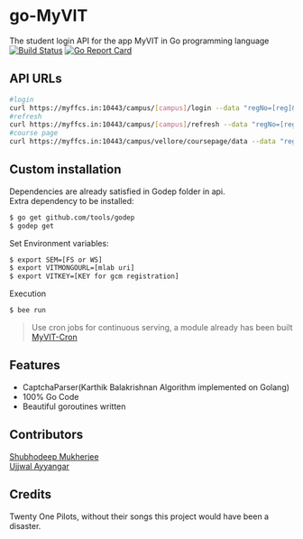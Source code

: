 # go-MyVIT
The student login API for the app MyVIT in Go programming language<br />
[![Build Status](https://travis-ci.org/shubhodeep9/go-MyVIT.svg?branch=master)](https://travis-ci.org/shubhodeep9/go-MyVIT)
[![Go Report Card](https://goreportcard.com/badge/github.com/shubhodeep9/go-MyVIT)](https://goreportcard.com/report/github.com/shubhodeep9/go-MyVIT)

## API URLs
```sh
#login
curl https://myffcs.in:10443/campus/[campus]/login --data "regNo=[reg]&psswd=[psswd]"
#refresh
curl https://myffcs.in:10443/campus/[campus]/refresh --data "regNo=[reg]&psswd=[psswd]"
#course page
curl https://myffcs.in:10443/campus/vellore/coursepage/data --data "regNo=[reg]&psswd=[psswd]&crs=[crscode]&slt=[slots]&fac=[facid]"
```
## Custom installation
Dependencies are already satisfied in Godep folder in api.<br />
Extra dependency to be installed: <br />
```sh
$ go get github.com/tools/godep
$ godep get
```
Set Environment variables: <br />
```sh
$ export SEM=[FS or WS]
$ export VITMONGOURL=[mlab uri]
$ export VITKEY=[KEY for gcm registration]
```
Execution<br />
```sh
$ bee run
```
> Use cron jobs for continuous serving, a module already has been built [MyVIT-Cron](https://github.com/shubhodeep9/MyVIT-Cron)

## Features
<ul>
<li>CaptchaParser(Karthik Balakrishnan Algorithm implemented on Golang)</li>
<li>100% Go Code</li>
<li>Beautiful goroutines written</li>
</ul>

## Contributors
<a href="https://github.com/shubhodeep9">Shubhodeep Mukherjee</a><br />
<a href="https://github.com/UjjwalAyyangar">Ujjwal Ayyangar</a>

## Credits
Twenty One Pilots, without their songs this project would have been a disaster.
